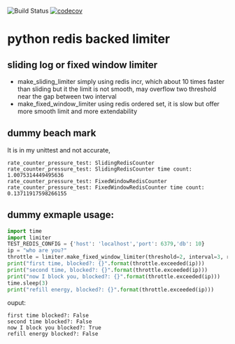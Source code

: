 ![Build Status](https://travis-ci.org/soulomoon/python-throttle.svg?branch=develop)
[![codecov](https://codecov.io/gh/soulomoon/python-throttle/branch/develop/graph/badge.svg)](https://codecov.io/gh/soulomoon/python-throttle)

# python redis backed limiter

## sliding log or fixed window limiter
* make_sliding_limiter
simply using redis incr, which about 10 times faster than sliding but it the limit is not smooth, may overflow two threshold near the gap between two interval
* make_fixed_window_limiter
using redis ordered set, it is slow but offer more smooth limit and more extendability

## dummy beach mark
It is in my unittest and not accurate,
```
rate_counter_pressure_test: SlidingRedisCounter
rate_counter_pressure_test: SlidingRedisCounter time count: 1.0075314449495636
rate_counter_pressure_test: FixedWindowRedisCounter
rate_counter_pressure_test: FixedWindowRedisCounter time count: 0.13711917598266155
```

## dummy exmaple usage:
```python
import time
import limiter
TEST_REDIS_CONFIG = {'host': 'localhost','port': 6379,'db': 10}
ip = "who are you?"
throttle = limiter.make_fixed_window_limiter(threshold=2, interval=3, redis_config=TEST_REDIS_CONFIG)
print("first time, blocked?: {}".format(throttle.exceeded(ip)))
print("second time, blocked?: {}".format(throttle.exceeded(ip)))
print("now I block you, blocked?: {}".format(throttle.exceeded(ip)))
time.sleep(3)
print("refill energy, blocked?: {}".format(throttle.exceeded(ip)))
```

ouput:
```
first time blocked?: False
second time blocked?: False
now I block you blocked?: True
refill energy blocked?: False
```
